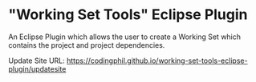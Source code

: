 # "Working Set Tools" Eclipse Plugin
An Eclipse Plugin which allows the user to create a Working Set which contains the project and project dependencies.

Update Site URL:
https://codingphil.github.io/working-set-tools-eclipse-plugin/updatesite
